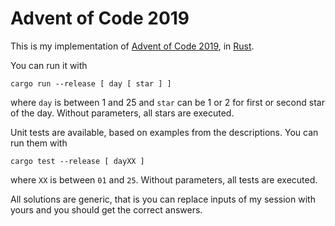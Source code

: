 # Advent of Code 2019

This is my implementation of [Advent of Code 2019](https://adventofcode.com/2019), in [Rust](https://www.rust-lang.org/).

You can run it with

```
cargo run --release [ day [ star ] ]
```

where `day` is between 1 and 25 and `star` can be 1 or 2 for first or second star of the day. Without parameters, all stars are executed.

Unit tests are available, based on examples from the descriptions. You can run them with

```
cargo test --release [ dayXX ]
```

where `XX` is between `01` and `25`. Without parameters, all tests are executed.

All solutions are generic, that is you can replace inputs of my session with yours and you should get the correct answers.